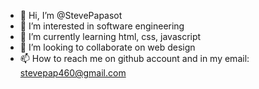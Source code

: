 - 👋 Hi, I’m @StevePapasot
- 👀 I’m interested in software engineering
- 🌱 I’m currently learning html, css, javascript
- 💞️ I’m looking to collaborate on web design
- 📫 How to reach me on github account and in my email: stevepap460@gmail.com


